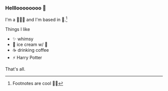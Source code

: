 ### Hellloooooooo 👋

I'm a 👩🏻‍💻 and I'm based in 🗽.[^1]

Things I like
- ✨  whimsy
- 🍦  ice cream w/ 🧇
- ☕️  drinking coffee
- ⚡️ Harry Potter

That's all.

[^1]: Footnotes are cool 🦶🎶
 
<!--
**talum/talum** is a ✨ _special_ ✨ repository because its `README.md` (this file) appears on your GitHub profile.

Here are some ideas to get you started:

- 🔭 I’m currently working on ...
- 🌱 I’m currently learning ...
- 👯 I’m looking to collaborate on ...
- 🤔 I’m looking for help with ...
- 💬 Ask me about ...
- 📫 How to reach me: ...
- 😄 Pronouns: ...
- ⚡ Fun fact: ...
-->
